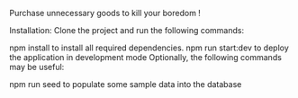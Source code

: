 Purchase unnecessary goods to kill your boredom !

Installation:
Clone the project and run the following commands:

npm install to install all required dependencies.
npm run start:dev to deploy the application in development mode
Optionally, the following commands may be useful:

npm run seed to populate some sample data into the database
